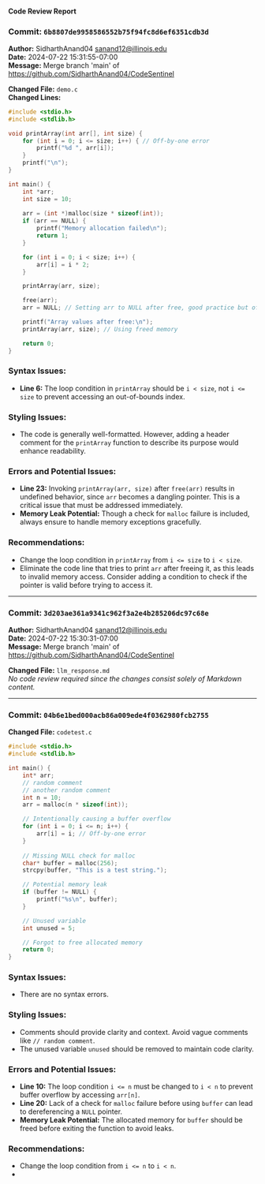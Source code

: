 #### Code Review Report

### Commit: `6b8807de9958586552b75f94fc8d6ef6351cdb3d`
**Author:** SidharthAnand04 <sanand12@illinois.edu>  
**Date:** 2024-07-22 15:31:55-07:00  
**Message:** Merge branch 'main' of https://github.com/SidharthAnand04/CodeSentinel  

**Changed File:** `demo.c`  
**Changed Lines:**
```c
#include <stdio.h>
#include <stdlib.h>

void printArray(int arr[], int size) {
    for (int i = 0; i <= size; i++) { // Off-by-one error
        printf("%d ", arr[i]);
    }
    printf("\n");
}

int main() {
    int *arr;
    int size = 10;
    
    arr = (int *)malloc(size * sizeof(int));
    if (arr == NULL) {
        printf("Memory allocation failed\n");
        return 1;
    }

    for (int i = 0; i < size; i++) {
        arr[i] = i * 2;
    }

    printArray(arr, size);

    free(arr);
    arr = NULL; // Setting arr to NULL after free, good practice but often forgotten

    printf("Array values after free:\n");
    printArray(arr, size); // Using freed memory

    return 0;
}
```

### Syntax Issues:
- **Line 6:** The loop condition in `printArray` should be `i < size`, not `i <= size` to prevent accessing an out-of-bounds index.

### Styling Issues:
- The code is generally well-formatted. However, adding a header comment for the `printArray` function to describe its purpose would enhance readability.

### Errors and Potential Issues:
- **Line 23:** Invoking `printArray(arr, size)` after `free(arr)` results in undefined behavior, since `arr` becomes a dangling pointer. This is a critical issue that must be addressed immediately.
- **Memory Leak Potential:** Though a check for `malloc` failure is included, always ensure to handle memory exceptions gracefully.

### Recommendations:
- Change the loop condition in `printArray` from `i <= size` to `i < size`.
- Eliminate the code line that tries to print `arr` after freeing it, as this leads to invalid memory access. Consider adding a condition to check if the pointer is valid before trying to access it.

---

### Commit: `3d203ae361a9341c962f3a2e4b285206dc97c68e`
**Author:** SidharthAnand04 <sanand12@illinois.edu>  
**Date:** 2024-07-22 15:30:31-07:00  
**Message:** Merge branch 'main' of https://github.com/SidharthAnand04/CodeSentinel  

**Changed File:** `llm_response.md`  
*No code review required since the changes consist solely of Markdown content.*

---

### Commit: `04b6e1bed000acb86a009ede4f0362980fcb2755`
**Changed File:** `codetest.c`
```c
#include <stdio.h>
#include <stdlib.h>

int main() {
    int* arr;
    // random comment
    // another random comment
    int n = 10;
    arr = malloc(n * sizeof(int));

    // Intentionally causing a buffer overflow
    for (int i = 0; i <= n; i++) {
        arr[i] = i; // Off-by-one error
    }
    
    // Missing NULL check for malloc
    char* buffer = malloc(256);
    strcpy(buffer, "This is a test string.");

    // Potential memory leak
    if (buffer != NULL) {
        printf("%s\n", buffer);
    }

    // Unused variable
    int unused = 5;

    // Forgot to free allocated memory
    return 0;
}
```

### Syntax Issues:
- There are no syntax errors.

### Styling Issues:
- Comments should provide clarity and context. Avoid vague comments like `// random comment`.
- The unused variable `unused` should be removed to maintain code clarity.

### Errors and Potential Issues:
- **Line 10:** The loop condition `i <= n` must be changed to `i < n` to prevent buffer overflow by accessing `arr[n]`.
- **Line 20:** Lack of a check for `malloc` failure before using `buffer` can lead to dereferencing a `NULL` pointer.
- **Memory Leak Potential:** The allocated memory for `buffer` should be freed before exiting the function to avoid leaks.

### Recommendations:
- Change the loop condition from `i <= n` to `i < n`.
-